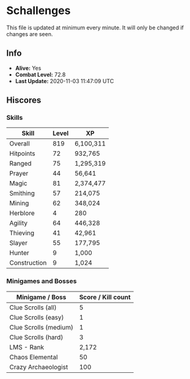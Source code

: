 # Schallenges

This file is updated at minimum every minute. It will only be changed if changes are seen.

## Info

 - **Alive:** Yes
 - **Combat Level:** 72.8
 - **Last Update:** 2020-11-03 11:47:09 UTC

## Hiscores

### Skills

| Skill | Level | XP |
|--|--|--|
| Overall | 819 | 6,100,311 |
| Hitpoints | 72 | 932,765 |
| Ranged | 75 | 1,295,319 |
| Prayer | 44 | 56,641 |
| Magic | 81 | 2,374,477 |
| Smithing | 57 | 214,075 |
| Mining | 62 | 348,024 |
| Herblore | 4 | 280 |
| Agility | 64 | 446,328 |
| Thieving | 41 | 42,961 |
| Slayer | 55 | 177,795 |
| Hunter | 9 | 1,000 |
| Construction | 9 | 1,024 |

### Minigames and Bosses

| Minigame / Boss | Score / Kill count |
|--|--|
| Clue Scrolls (all) | 5 |
| Clue Scrolls (easy) | 1 |
| Clue Scrolls (medium) | 1 |
| Clue Scrolls (hard) | 3 |
| LMS - Rank | 2,172 |
| Chaos Elemental | 50 |
| Crazy Archaeologist | 100 |
